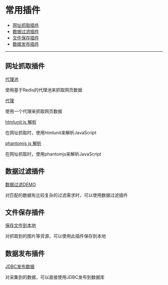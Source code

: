 常用插件
=========================


*   [网址抓取插件](#urlfetch)
*   [数据过滤插件](#datafilter)
*   [文件保存插件](#filesave)
*   [数据发布插件](#datadeploy)

* * *

<h2 id="urlfetch">网址抓取插件</h2>

 [代理池](https://github.com/speed/newcrawler-plugin-urlfetch-proxypool)
 
   使用基于Redis的代理池来抓取网页数据

 
 [代理](https://github.com/speed/newcrawler-plugin-urlfetch-proxy)
 
   使用一个代理来抓取网页数据
   

 [htmlunit js 解析](https://github.com/speed/newcrawler-plugin-urlfetch-js)
 
   在网址抓取时，使用htmlunit来解析JavaScript
   
   
 [phantomjs js 解析](https://github.com/speed/newcrawler-plugin-urlfetch-phantomjs)
 
   在网址抓取时，使用phantomjs来解析JavaScript
   

<h2 id="datafilter">数据过滤插件</h2>


 [数据过滤DEMO](https://github.com/speed/newcrawler-plugin-datafilter-demo)
 
   对匹配的数据有比较复杂的过滤需求时，可以使用数据过滤插件


<h2 id="filesave">文件保存插件</h2>


 [保存文件到本地](https://github.com/speed/newcrawler-plugin-filesave-local)
 
   对抓取到的图片等资源，可以使用此插件保存到本地


<h2 id="datadeploy">数据发布插件</h2>


 [JDBC发布数据](https://github.com/speed/newcrawler-plugin-datadeploy-jdbc)

  对采集到的数据，可以直接使用JDBC发布到数据库
    

